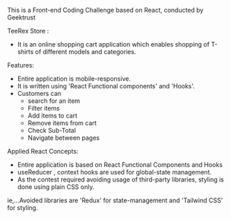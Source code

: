 This is a Front-end Coding Challenge based on React, conducted by Geektrust

TeeRex Store :

-  It is an online shopping cart application which enables shopping of T-shirts of different models and categories.

Features:

-  Entire application is mobile-responsive.
-  It is written using 'React Functional components' and 'Hooks'.
-  Customers can
   -  search for an item
   -  Filter items
   -  Add items to cart
   -  Remove items from cart
   -  Check Sub-Total
   -  Navigate between pages

Applied React Concepts:

-  Entire application is based on React Functional Components and Hooks
-  useReducer , context hooks are used for global-state management.
-  As the contest required avoiding usage of third-party libraries, styling is done using plain CSS only.

ie,...Avoided libraries are 'Redux' for state-management and 'Tailwind CSS' for styling.
